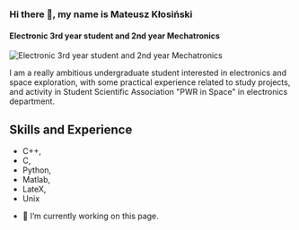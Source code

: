 ### Hi there 👋, my name is Mateusz Kłosiński
#### Electronic 3rd year student and 2nd year Mechatronics
![Electronic 3rd year student and 2nd year Mechatronics](https://encrypted-tbn0.gstatic.com/images?q=tbn:ANd9GcTzcuKNPGlCJtM14LWK2ehv7iLpmsMfEqyenpYd8QjrBw&s)

I am a really ambitious undergraduate student interested in electronics and space
exploration, with some practical experience related to study projects, and activity in
Student Scientific Association "PWR in Space" in electronics department.

## Skills and Experience
* C++,
* C,
* Python,
* Matlab,
* LateX,
* Unix

- 🔭 I’m currently working on this page. 




